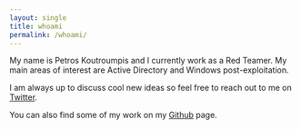 ```yaml
---
layout: single
title: whoami
permalink: /whoami/
---
```


My name is Petros Koutroumpis and I currently work as a Red Teamer. My main areas of interest are Active Directory and Windows post-exploitation.

I am always up to discuss cool new ideas so feel free to reach out to me on [Twitter](https://twitter.com/pkb1s).

You can also find some of my work on my [Github](https://github.com/pkb1s) page.